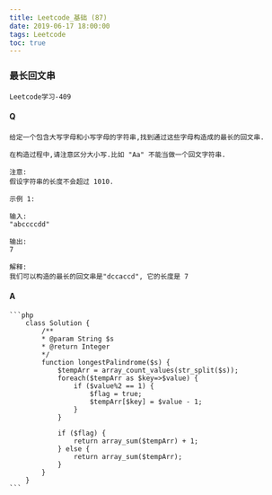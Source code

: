 ```yaml
---
title: Leetcode_基础 (87)
date: 2019-06-17 18:00:00
tags: Leetcode
toc: true
---
```


### 最长回文串
    Leetcode学习-409

<!-- more -->

#### Q
    给定一个包含大写字母和小写字母的字符串,找到通过这些字母构造成的最长的回文串.

    在构造过程中,请注意区分大小写.比如 "Aa" 不能当做一个回文字符串.

    注意:
    假设字符串的长度不会超过 1010.

    示例 1:

    输入:
    "abccccdd"

    输出:
    7

    解释:
    我们可以构造的最长的回文串是"dccaccd", 它的长度是 7

#### A
    ```php
        class Solution {
            /**
            * @param String $s
            * @return Integer
            */
            function longestPalindrome($s) {
                $tempArr = array_count_values(str_split($s));
                foreach($tempArr as $key=>$value) {
                    if ($value%2 == 1) {
                        $flag = true;
                        $tempArr[$key] = $value - 1;
                    }
                }
                
                if ($flag) {
                    return array_sum($tempArr) + 1;
                } else {
                    return array_sum($tempArr);
                }
            }
        }
    ```
